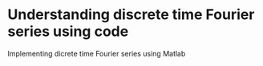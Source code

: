 # Understanding discrete time Fourier series using code  
Implementing dicrete time Fourier series using Matlab
